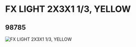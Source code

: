 # FX LIGHT 2X3X1 1/3, YELLOW
## 98785
![FX LIGHT 2X3X1 1/3, YELLOW](https://lc-www-live-s.legocdn.com/media/bricks/5/2/6121787.jpg)